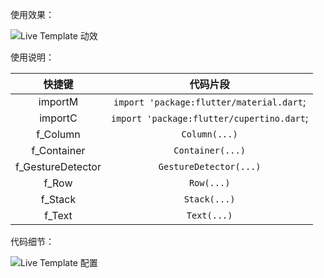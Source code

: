 使用效果：

![Live Template 动效](https://cdn.jsdelivr.net/gh/YangLang116/iFlutter-Document/configs/live_code.gif)

使用说明：

快捷键 | 代码片段
:--: | :--:
importM | `import 'package:flutter/material.dart`;
importC | `import 'package:flutter/cupertino.dart`;
f_Column | `Column(...)`
f_Container | `Container(...)`
f_GestureDetector | `GestureDetector(...)`
f_Row | `Row(...)`
f_Stack |  `Stack(...)`
f_Text | `Text(...)`

代码细节：

![Live Template 配置](https://cdn.jsdelivr.net/gh/YangLang116/iFlutter-Document/configs/config_live_template.png)
